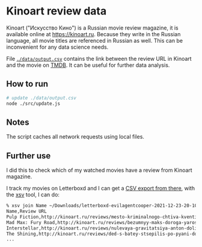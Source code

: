 # Kinoart review data

Kinoart ("Искусство Кино") is a Russian movie review magazine, it is available online at https://kinoart.ru. Because they write in the Russian language, all movie titles are referenced in Russian as well. This can be inconvenient for any data science needs.

File [`./data/output.csv`](https://github.com/agentcooper/kinoart-review-data/blob/main/data/output.csv) contains the link between the review URL in Kinoart and the movie on [TMDB](https://www.themoviedb.org). It can be useful for further data analysis.

## How to run

```bash
# update ./data/output.csv
node ./src/update.js
```

## Notes

The script caches all network requests using local files.

## Further use

I did this to check which of my watched movies have a review from Kinoart magazine.

I track my movies on Letterboxd and I can get a [CSV export from there](https://letterboxd.com/settings/data/), with the [xsv](https://github.com/BurntSushi/xsv) tool, I can do:

```bash
% xsv join Name ~/Downloads/letterboxd-evilagentcooper-2021-12-23-20-10-utc/watched.csv Title ./data/output.csv | xsv select 'Name,Review URL'
Name,Review URL
Pulp Fiction,http://kinoart.ru/reviews/mesto-kriminalnogo-chtiva-kventina-tarantino-v-kinematografe-1990-h
Mad Max: Fury Road,http://kinoart.ru/reviews/bezumnyy-maks-doroga-yarosti-pyat-let-nazad-vyshel-film-kotoryy-podvel-nas-k-vratam-valgally
Interstellar,http://kinoart.ru/reviews/nulevaya-gravitatsiya-anton-dolin-o-filme-interstellar-kristofera-nolana
The Shining,http://kinoart.ru/reviews/ded-s-batey-stsepilis-po-pyani-doktor-son-po-stivenu-kingu-za-i-protiv
...
```
